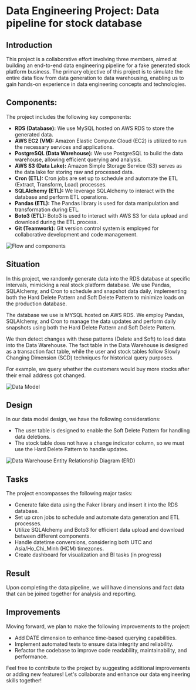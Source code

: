 # Data Engineering Project: Data pipeline for stock database

## Introduction
This project is a collaborative effort involving three members, aimed at building an end-to-end data engineering pipeline for a fake generated stock platform business. The primary objective of this project is to simulate the entire data flow from data generation to data warehousing, enabling us to gain hands-on experience in data engineering concepts and technologies.

## Components:
The project includes the following key components:
- **RDS (Database):** We use MySQL hosted on AWS RDS to store the generated data.
- **AWS EC2 (VM):** Amazon Elastic Compute Cloud (EC2) is utilized to run the necessary services and applications.
- **PostgreSQL (Data Warehouse):** We use PostgreSQL to build the data warehouse, allowing efficient querying and analysis.
- **AWS S3 (Data Lake):** Amazon Simple Storage Service (S3) serves as the data lake for storing raw and processed data.
- **Cron (ETL):** Cron jobs are set up to schedule and automate the ETL (Extract, Transform, Load) processes.
- **SQLAlchemy (ETL):** We leverage SQLAlchemy to interact with the database and perform ETL operations.
- **Pandas (ETL):** The Pandas library is used for data manipulation and transformation during ETL.
- **Boto3 (ETL):** Boto3 is used to interact with AWS S3 for data upload and download during the ETL process.
- **Git (Teamwork):** Git version control system is employed for collaborative development and code management.

![Flow and components](https://github.com/hoanguyen071710/glorious-data-pipeline/assets/76463109/94a63875-8e78-4653-9617-f91077aacafe)


## Situation
In this project, we randomly generate data into the RDS database at specific intervals, mimicking a real stock platform database. We use Pandas, SQLAlchemy, and Cron to schedule and snapshot data daily, implementing both the Hard Delete Pattern and Soft Delete Pattern to minimize loads on the production database.

The database we use is MYSQL hosted on AWS RDS. We employ Pandas, SQLAlchemy, and Cron to manage the data updates and perform daily snapshots using both the Hard Delete Pattern and Soft Delete Pattern.

We then detect changes with these patterns (Delete and Soft) to load data into the Data Warehouse. The fact table in the Data Warehouse is designed as a transaction fact table, while the user and stock tables follow Slowly Changing Dimension (SCD) techniques for historical query purposes.

For example, we query whether the customers would buy more stocks after their email address got changed.

![Data Model](https://github.com/hoanguyen071710/glorious-data-pipeline/assets/76463109/f0c68dd3-66ca-40d6-b9d2-22b317a1c8c8)

## Design
In our data model design, we have the following considerations:
- The user table is designed to enable the Soft Delete Pattern for handling data deletions.
- The stock table does not have a change indicator column, so we must use the Hard Delete Pattern to handle updates.

![Data Warehouse Entity Relationship Diagram (ERD)](https://github.com/hoanguyen071710/glorious-data-pipeline/assets/76463109/951c1c1f-fc49-4a05-8171-5b16f8f57a2f)

## Tasks
The project encompasses the following major tasks:
- Generate fake data using the Faker library and insert it into the RDS database.
- Set up cron jobs to schedule and automate data generation and ETL processes.
- Utilize SQLAlchemy and Boto3 for efficient data upload and download between different components.
- Handle datetime conversions, considering both UTC and Asia/Ho_Chi_Minh (HCM) timezones.
- Create dashboard for visualization and BI tasks (in progress)

## Result
Upon completing the data pipeline, we will have dimensions and fact data that can be joined together for analysis and reporting.

## Improvements
Moving forward, we plan to make the following improvements to the project:
- Add DATE dimension to enhance time-based querying capabilities.
- Implement automated tests to ensure data integrity and reliability.
- Refactor the codebase to improve code readability, maintainability, and performance.

Feel free to contribute to the project by suggesting additional improvements or adding new features! Let's collaborate and enhance our data engineering skills together!
